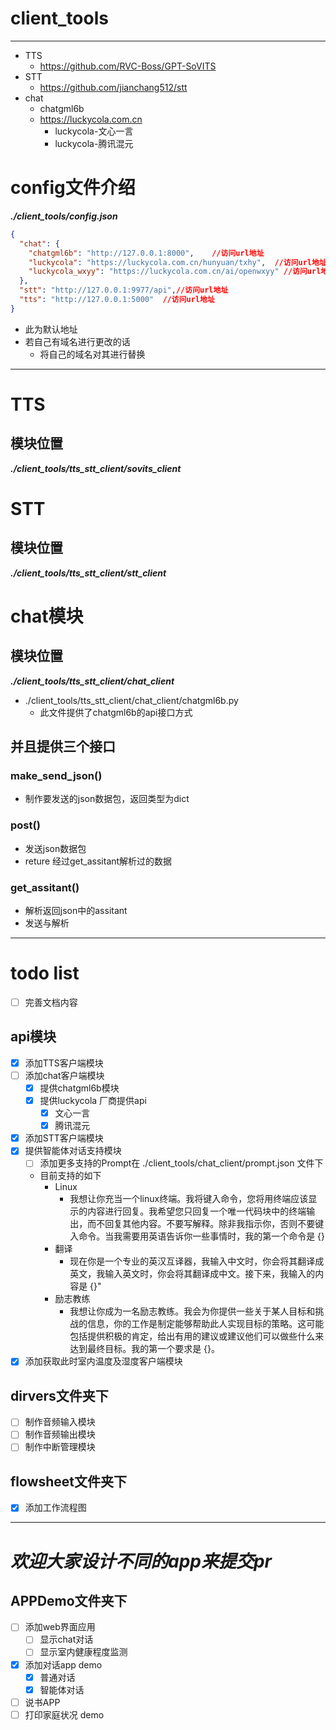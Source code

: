 # client_tools
***
* TTS
  * https://github.com/RVC-Boss/GPT-SoVITS
* STT
  * https://github.com/jianchang512/stt
* chat
  * chatgml6b
  * https://luckycola.com.cn
    * luckycola-文心一言
    * luckycola-腾讯混元
# config文件介绍
***./client_tools/config.json***
```json
{
  "chat": {
    "chatgml6b": "http://127.0.0.1:8000",    //访问url地址
    "luckycola": "https://luckycola.com.cn/hunyuan/txhy",  //访问url地址
    "luckycola_wxyy": "https://luckycola.com.cn/ai/openwxyy" //访问url地址
  },
  "stt": "http://127.0.0.1:9977/api",//访问url地址
  "tts": "http://127.0.0.1:5000"  //访问url地址
}
```
* 此为默认地址
* 若自己有域名进行更改的话
  * 将自己的域名对其进行替换
***
# TTS
## 模块位置
***./client_tools/tts_stt_client/sovits_client***

# STT
## 模块位置
***./client_tools/tts_stt_client/stt_client***

# chat模块
## 模块位置
***./client_tools/tts_stt_client/chat_client***
* ./client_tools/tts_stt_client/chat_client/chatgml6b.py
  * 此文件提供了chatgml6b的api接口方式

## 并且提供三个接口
### make_send_json()
* 制作要发送的json数据包，返回类型为dict
### post()
* 发送json数据包
* reture 经过get_assitant解析过的数据
### get_assitant()
* 解析返回json中的assitant
* 发送与解析

***
# todo list
- [ ] 完善文档内容
## api模块
- [x] 添加TTS客户端模块
- [ ] 添加chat客户端模块
  - [x] 提供chatgml6b模块
  - [x] 提供luckycola 厂商提供api
    - [x] 文心一言
    - [x] 腾讯混元
- [x] 添加STT客户端模块
- [x] 提供智能体对话支持模块
  - [ ] 添加更多支持的Prompt在 ./client_tools/chat_client/prompt.json 文件下
  * 目前支持的如下
    * Linux
      * 我想让你充当一个linux终端。我将键入命令，您将用终端应该显示的内容进行回复。我希望您只回复一个唯一代码块中的终端输出，而不回复其他内容。不要写解释。除非我指示你，否则不要键入命令。当我需要用英语告诉你一些事情时，我的第一个命令是 {}
    * 翻译
      * 现在你是一个专业的英汉互译器，我输入中文时，你会将其翻译成英文，我输入英文时，你会将其翻译成中文。接下来，我输入的内容是 {}"
    * 励志教练
      * 我想让你成为一名励志教练。我会为你提供一些关于某人目标和挑战的信息，你的工作是制定能够帮助此人实现目标的策略。这可能包括提供积极的肯定，给出有用的建议或建议他们可以做些什么来达到最终目标。我的第一个要求是 {}。
- [x] 添加获取此时室内温度及湿度客户端模块
## dirvers文件夹下
- [ ] 制作音频输入模块
- [ ] 制作音频输出模块
- [ ] 制作中断管理模块
## flowsheet文件夹下
- [x] 添加工作流程图
***
# ***欢迎大家设计不同的app来提交pr***
## APPDemo文件夹下
- [ ] 添加web界面应用
  - [ ] 显示chat对话
  - [ ] 显示室内健康程度监测
- [x] 添加对话app demo
  - [x] 普通对话
  - [x] 智能体对话
- [ ] 说书APP
- [ ] 打印家庭状况 demo
